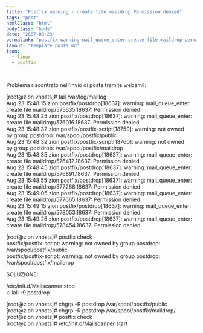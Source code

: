 ```yaml
---
title: "Postfix warning - create file maildrop Permission denied"
tags: "post"
htmlClass: "html"
bodyClass: "body"
date: "2007-08-23"
permalink: "postfix-warning-mail_queue_enter-create-file-maildrop-permission-denied/"
layout: "template_posts_md"
icon:
  - linux
  - postfix
  
---
```

<p>Problema riscontrato nell&#39;invio di posta tramite webamil:</p>
<p>[root@zion vhosts]# tail /var/log/maillog<br />Aug 23 15:48:15 zion postfix/postdrop[18637]: warning: mail_queue_enter: <br />create file maildrop/575635.18637: Permission denied<br />Aug 23 15:48:25 zion postfix/postdrop[18637]: warning: mail_queue_enter: <br />create file maildrop/576016.18637: Permission denied<br />Aug 23 15:48:32 zion postfix/postfix-script[18759]: warning: not owned <br />by group postdrop: /var/spool/postfix/public<br />Aug 23 15:48:32 zion postfix/postfix-script[18760]: warning: not owned <br />by group postdrop: /var/spool/postfix/maildrop<br />Aug 23 15:48:35 zion postfix/postdrop[18637]: warning: mail_queue_enter: <br />create file maildrop/576412.18637: Permission denied<br />Aug 23 15:48:45 zion postfix/postdrop[18637]: warning: mail_queue_enter: <br />create file maildrop/576891.18637: Permission denied<br />Aug 23 15:48:55 zion postfix/postdrop[18637]: warning: mail_queue_enter: <br />create file maildrop/577268.18637: Permission denied<br />Aug 23 15:49:05 zion postfix/postdrop[18637]: warning: mail_queue_enter: <br />create file maildrop/577665.18637: Permission denied<br />Aug 23 15:49:15 zion postfix/postdrop[18637]: warning: mail_queue_enter: <br />create file maildrop/578053.18637: Permission denied<br />Aug 23 15:49:25 zion postfix/postdrop[18637]: warning: mail_queue_enter: <br />create file maildrop/578454.18637: Permission denied</p>
<p>[root@zion vhosts]# postfix check<br />postfix/postfix-script: warning: not owned by group postdrop: <br />/var/spool/postfix/public<br />postfix/postfix-script: warning: not owned by group postdrop: <br />/var/spool/postfix/maildrop</p>
<p>SOLUZIONE:</p>
<p>/etc/init.d/Mailscanner stop<br />killall -9 postdrop</p>
<p>[root@zion vhosts]# chgrp -R postdrop /var/spool/postfix/public<br />[root@zion vhosts]# chgrp -R postdrop /var/spool/postfix/maildrop/<br />[root@zion vhosts]# postfix check<br />[root@zion vhosts]# /etc/init.d/Mailscanner start</p>
